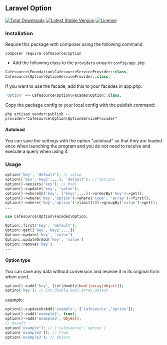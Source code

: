 ## Laravel Option

<p>
<a href="https://packagist.org/packages/cafesource/option"><img src="https://img.shields.io/packagist/dt/cafesource/option" alt="Total Downloads"></a>
<a href="https://packagist.org/packages/cafesource/option"><img src="https://img.shields.io/packagist/v/cafesource/option" alt="Latest Stable Version"></a>
<a href="https://packagist.org/packages/cafesource/option"><img src="https://img.shields.io/packagist/l/cafesource/option" alt="License"></a>
</p>

### Installation

Require this package with composer using the following command:

```shell
composer require cafesource/option
```

- Add the following class to the `providers` array in `config/app.php`:

```php
Cafesource\Foundation\CafesourceServiceProvider::class,
Cafesource\Option\OptionServiceProvider::class,
```

If you want to use the facade, add this to your facades in app.php:

```php
'Option' => Cafesource\Option\Facades\Option::class,
```

Copy the package config to your local config with the publish command:

```shell
php artisan vendor:publish --provider="Cafesource\Option\OptionServiceProvider"
```

#### Autoload

You can save the settings with the option "autoload" so that they are loaded once when launching the program and you do
not need to receive and execute a query when using it.

### Usage

```php
option('key', 'default'); // value
option(['key','key2',...], 'default'); // options
option()->exists('key'); // bool
option()->update('key', 'value');
option()->whereIn('key', ['keys',...])->orderBy('key')->get();
option()->where('key','option')->where('type', 'array')->first();
option()->where('key','option')->limit(10)->groupBy('value')->get();
...
```

```php
use Cafesource\Option\Facades\Option;

Option::first('key', 'default');
Option::get(['key','key2',...])
Option::update('key', 'value')
Option::updateOrAdd('key', 'value')
Option::remove('key')
...
```

#### Option type

You can save any data without conversion and receive it in its original form when used.

```php
option()->add('key', [int|double|bool|array|object]);
optino('key'); // int,double,bool,array,object
```

example:

```php
option()->updateOrAdd('example', ['cafesource','option']);
option()->add('example2', true);
option()->add('example3', Object);
// Result 
option('example'); // ['cafesource','option']
option('example2')); // true
option('example3'); // Object
```